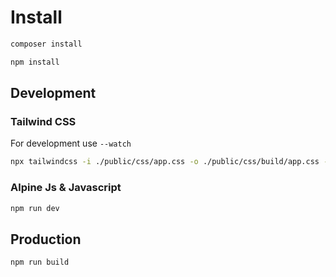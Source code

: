 # Install


```bash
composer install
```

```bash
npm install
```

## Development
### Tailwind CSS

For development use `--watch`
```bash
npx tailwindcss -i ./public/css/app.css -o ./public/css/build/app.css --watch
```

### Alpine Js & Javascript

```bash
npm run dev
```

## Production

```bash
npm run build
```


